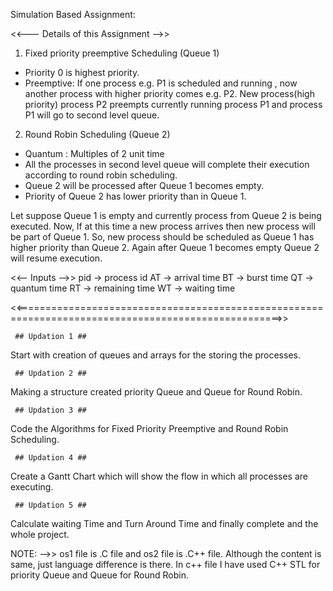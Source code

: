  Simulation Based Assignment:
 
 <<--- Details of this Assignment -->> 
 
 1. Fixed priority preemptive Scheduling (Queue 1)
 * Priority 0 is highest priority.
 * Preemptive:
If one process e.g. P1 is scheduled and running , now another process with higher priority comes e.g. P2. New process(high priority)
process P2 preempts currently running process P1 and process P1 will go to second level queue.

2. Round Robin Scheduling (Queue 2)
* Quantum : Multiples of 2 unit time
* All the processes in second level queue will complete their execution according to round robin scheduling.
* Queue 2 will be processed after Queue 1 becomes empty.
* Priority of Queue 2 has lower priority than in Queue 1.


Let suppose Queue 1 is empty and currently process from Queue 2 is being executed. Now, If at this time a new process arrives then new 
process will be part of Queue 1. So, new process should be scheduled as Queue 1 has higher priority than Queue 2. Again after Queue 1
becomes empty Queue 2 will resume execution.

<<-- Inputs -->>
pid -> process id
AT -> arrival time
BT -> burst time
QT -> quantum time
RT -> remaining time
WT -> waiting time

<<====================================================================================================>>
 
   
     ## Updation 1 ##
 Start with creation of queues and arrays for the storing the processes.
 
     ## Updation 2 ##
 Making a structure created  priority Queue and Queue for Round Robin.
    
     ## Updation 3 ##
 Code the Algorithms for Fixed Priority Preemptive and Round Robin Scheduling.
 
     ## Updation 4 ##
 Create a Gantt Chart which will show the flow in which all processes are executing.
	
     ## Updation 5 ##
 Calculate waiting Time and Turn Around Time and finally complete and the whole project.
 
NOTE: -->> os1 file is .C file and os2 file is .C++ file. Although the content is same, just language difference is there. In c++ file I have used C++ STL for priority Queue and Queue for Round Robin. 
